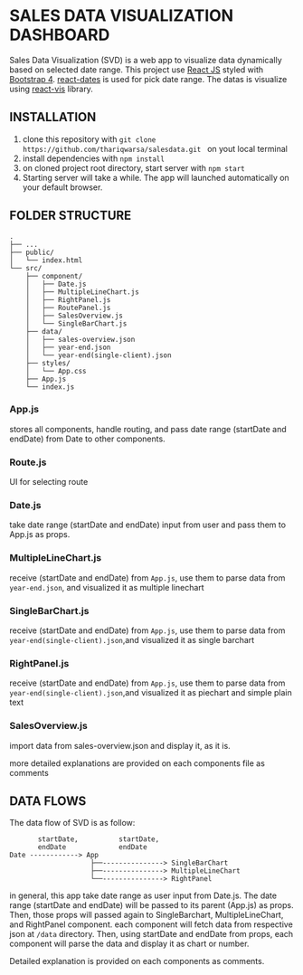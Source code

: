 # SALES DATA VISUALIZATION DASHBOARD

Sales Data Visualization (SVD) is a web app to visualize data dynamically based on selected date range.
This project use [React JS](https://reactjs.org/) styled with [Bootstrap 4](https://getbootstrap.com/).
[react-dates](https://github.com/airbnb/react-dates) is used for pick date range.
The datas is visualize using [react-vis](https://uber.github.io/react-vis/) library.

## INSTALLATION

1. clone this repository with `git clone https://github.com/thariqwarsa/salesdata.git ` on yout local terminal
2. install dependencies with `npm install`
3. on cloned project root directory, start server with `npm start`
4. Starting server will take a while. The app will launched automatically on your default browser.

## FOLDER STRUCTURE

```
.
├── ...
├── public/
│   └── index.html
└── src/
    ├── component/
    │   ├── Date.js
    │   ├── MultipleLineChart.js
    │   ├── RightPanel.js
    │   ├── RoutePanel.js
    │   ├── SalesOverview.js
    │   └── SingleBarChart.js
    ├── data/
    │   ├── sales-overview.json
    │   ├── year-end.json
    │   └── year-end(single-client).json
    ├── styles/
    │   └── App.css
    ├── App.js
    └── index.js

```

### App.js

stores all components, handle routing, and pass date range (startDate and endDate) from Date to other components.

### Route.js

UI for selecting route

### Date.js

take date range (startDate and endDate) input from user and pass them to App.js as props.

### MultipleLineChart.js

receive (startDate and endDate) from `App.js`, use them to parse data from `year-end.json`, and visualized it as multiple linechart

### SingleBarChart.js

receive (startDate and endDate) from `App.js`, use them to parse data from `year-end(single-client).json`,and visualized it as single barchart

### RightPanel.js

receive (startDate and endDate) from `App.js`, use them to parse data from `year-end(single-client).json`,and visualized it as piechart and simple plain text

### SalesOverview.js

import data from sales-overview.json and display it, as it is.

more detailed explanations are provided on each components file as comments

## DATA FLOWS

The data flow of SVD is as follow:

```
       startDate,          startDate,
       endDate             endDate
Date ------------> App
                    ├──---------------> SingleBarChart
                    ├──---------------> MultipleLineChart
                    └──---------------> RightPanel
```

in general, this app take date range as user input from Date.js.
The date range (startDate and endDate) will be passed to its parent (App.js) as props. Then, those props will passed again to SingleBarchart, MultipleLineChart, and RightPanel component.
each component will fetch data from respective json at `/data` directory.
Then, using startDate and endDate from props, each component will parse the data and display it as chart or number.

Detailed explanation is provided on each components as comments.
